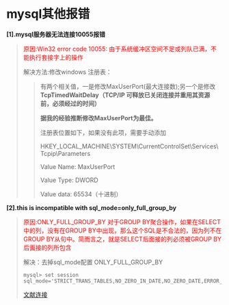 # mysql其他报错

**[1].mysql服务器无法连接10055报错**

> <span style="color:red">原因:Win32 error code 10055: 由于系统缓冲区空间不足或列队已满，不能执行套接字上的操作</span>	
>
> 解决方法:修改windows 注册表：
>
> > 有两个相关值，一是修改MaxUserPort(最大连接数);另一个是修改**TcpTimedWaitDelay（**TCP/IP 可释放已关闭连接并重用其资源前，必须经过的时间**）**
> >
> > **据我的经验推断修改MaxUserPort为最佳。**
> >
> > 注册表位置如下，如果没有此项，需要手动添加
> >
> > HKEY_LOCAL_MACHINE\SYSTEM\CurrentControlSet\Services\Tcpip\Parameters
> > <p>Value Name: MaxUserPort</p>
> > <p>Value Type: DWORD</p>
> > <p>Value data: 65534（十进制）</p>

**[2].this is incompatible with sql_mode=only_full_group_by**

> <span style="color:red">原因:ONLY_FULL_GROUP_BY  对于GROUP BY聚合操作，如果在SELECT中的列，没有在GROUP BY中出现，那么这个SQL是不合法的，因为列不在GROUP BY从句中。简而言之，就是SELECT后面接的列必须被GROUP BY后面接的列所包含</span>
>
> 解决：去掉sql_mode配置 ONLY_FULL_GROUP_BY
>
> ```mysql
> mysql> set session sql_mode='STRICT_TRANS_TABLES,NO_ZERO_IN_DATE,NO_ZERO_DATE,ERROR_FOR_DIVISION_BY_ZERO,NO_ENGINE_SUBSTITUTION';
> 
> ```
>
> [文献连接](https://www.imooc.com/article/294753)
>